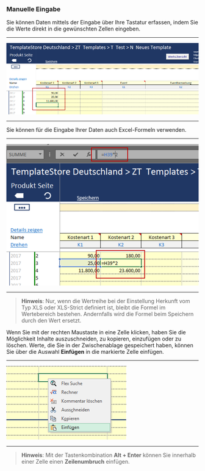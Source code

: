 ### Manuelle Eingabe

Sie können Daten mittels der Eingabe über Ihre Tastatur erfassen, indem Sie die Werte direkt in die gewünschten Zellen eingeben.  

---
![](/assets/d1.png)

---
  
Sie können für die Eingabe Ihrer Daten auch Excel-Formeln verwenden.  

---
![](/assets/d2.png)

---
  
> **Hinweis**: Nur, wenn die Wertreihe bei der Einstellung Herkunft vom Typ XLS oder XLS-Strict definiert ist, bleibt die Formel im Wertebereich bestehen. Andernfalls wird die Formel beim Speichern durch den Wert ersetzt.   

Wenn Sie mit der rechten Maustaste in eine Zelle klicken, haben Sie die Möglichkeit Inhalte auszuschneiden, zu kopieren, einzufügen oder zu löschen. Werte, die Sie in der Zwischenablage gespeichert haben, können Sie über die Auswahl **Einfügen** in die markierte Zelle einfügen.

---
![](/assets/p35.png)

---

> **Hinweis**: Mit der Tastenkombination **Alt + Enter** können Sie innerhalb einer Zelle einen **Zeilenumbruch** einfügen.